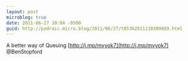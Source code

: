 ```yaml
---
layout: post
microblog: true
date: 2011-06-27 10:04 -0500
guid: http://padraic.micro.blog/2011/06/27/t85362811110309889.html
---
```

A better way of Queuing [http://j.mp/mvyok7](http://j.mp/mvyok7)  @BenStopford
